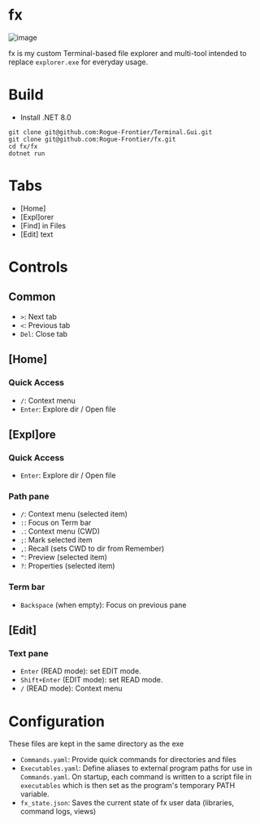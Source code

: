 # fx
![image](https://github.com/user-attachments/assets/03305e84-de8b-4ee4-916c-2ca00481094c)

fx is my custom Terminal-based file explorer and multi-tool intended to replace `explorer.exe` for everyday usage.

# Build

- Install .NET 8.0
```
git clone git@github.com:Rogue-Frontier/Terminal.Gui.git
git clone git@github.com:Rogue-Frontier/fx.git
cd fx/fx
dotnet run
```


# Tabs
- [Home]
- [Expl]orer
- [Find] in Files
- [Edit] text
# Controls
## Common
- `>`: Next tab
- `<`: Previous tab
- `Del`: Close tab
## [Home]
### Quick Access
- `/`: Context menu
- `Enter`: Explore dir / Open file
## [Expl]ore
### Quick Access
- `Enter`: Explore dir / Open file
### Path pane
- `/`: Context menu (selected item)
- `:`: Focus on Term bar
- `.`: Context menu (CWD)
- `;`: Mark selected item
- `,`: Recall (sets CWD to dir from Remember)
- `"`: Preview (selected item)
- `?`: Properties (selected item)
### Term bar
- `Backspace` (when empty): Focus on previous pane
## [Edit]
### Text pane
- `Enter` (READ mode): set EDIT mode.
- `Shift+Enter` (EDIT mode): set READ mode.
- `/` (READ mode): Context menu
# Configuration
These files are kept in the same directory as the exe
- `Commands.yaml`: Provide quick commands for directories and files
- `Executables.yaml`: Define aliases to external program paths for use in `Commands.yaml`. On startup, each command is written to a script file in `executables` which is then set as the program's temporary PATH variable.
- `fx_state.json`:  Saves the current state of fx user data (libraries, command logs, views)
